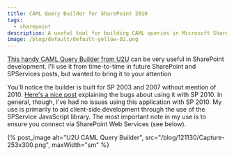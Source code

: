 ```yaml
---
title: CAML Query Builder for SharePoint 2010
tags:
  - sharepoint
description: A useful tool for building CAML queries in Microsoft SharePoint 2010.
image: /blog/default/default-yellow-02.png
---
```


[This handy CAML Query Builder from U2U](http://www.u2u.be/res/tools/camlquerybuilder.aspx) can be very useful in SharePoint development. I'll use it from time-to-time in future SharePoint and SPServices posts, but wanted to bring it to your attention

You'll notice the builder is built for SP 2003 and 2007 without mention of 2010. [Here's a nice post](http://ranaictiu-technicalblog.blogspot.com/2011/01/u2u-caml-query-builder-for-sharepoint) explaining the bugs about using it with SP 2010. In general, though, I've had no issues using this application with SP 2010. My use is primarily to aid client-side development through the use of the SPService JavaScript library. The most important note in my use is to ensure you connect via SharePoint Web Services (see below).

{% post_image
    alt="U2U CAML Query Builder",
    src="/blog/121130/Capture-253x300.png",
    maxWidth="sm" %}
